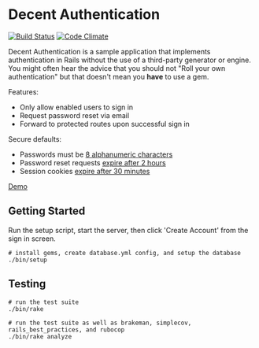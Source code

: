 # Decent Authentication
[![Build Status](https://github.com/leesmith/decent_authentication/workflows/Build/badge.svg)](https://github.com/leesmith/decent_authentication/actions) [![Code Climate](https://codeclimate.com/github/leesmith/decent_authentication/badges/gpa.svg)](https://codeclimate.com/github/leesmith/decent_authentication)

Decent Authentication is a sample application that implements authentication in Rails without the
use of a third-party generator or engine. You might often hear the advice that you should not "Roll
your own authentication" but that doesn't mean you **have** to use a gem.

Features:

- Only allow enabled users to sign in
- Request password reset via email
- Forward to protected routes upon successful sign in

Secure defaults:

- Passwords must be [8 alphanumeric characters](https://github.com/leesmith/decent_authentication/blob/master/app/models/user.rb)
- Password reset requests [expire after 2 hours](https://github.com/leesmith/decent_authentication/blob/master/app/services/recover_password.rb)
- Session cookies [expire after 30 minutes](https://github.com/leesmith/decent_authentication/blob/master/config/initializers/session_store.rb)

[Demo](https://decent-authentication.herokuapp.com/sign-in)

## Getting Started

Run the setup script, start the server, then click 'Create Account' from the sign in screen.

```
# install gems, create database.yml config, and setup the database
./bin/setup
```

## Testing

```
# run the test suite
./bin/rake
```

```
# run the test suite as well as brakeman, simplecov, rails_best_practices, and rubocop
./bin/rake analyze
```
